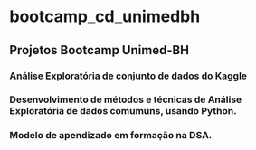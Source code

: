 # bootcamp_cd_unimedbh
## Projetos Bootcamp Unimed-BH
### Análise Exploratória de conjunto de dados do Kaggle
### Desenvolvimento de métodos e técnicas de Análise Exploratória de dados comumuns, usando Python.
### Modelo de apendizado em formação na DSA.

